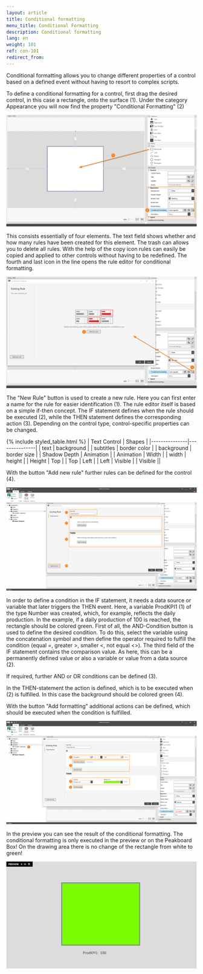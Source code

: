 ```yaml
---
layout: article
title: Conditional formatting
menu_title: Conditional Formatting
description: Conditional formatting
lang: en
weight: 101
ref: con-101
redirect_from:
---
```


Conditional formatting allows you to change different properties of a control based on a defined event without having to resort to complex scripts.

To define a conditional formatting for a control, first drag the desired control, in this case a rectangle, onto the surface (1).
Under the category Appearance you will now find the property "Conditional Formatting" (2)

![img01](/assets/images/Controls/ConditionalFormatting/img01.png)

This consists essentially of four elements.
The text field shows whether and how many rules have been created for this element.
The trash can allows you to delete all rules.
With the help of the copy icon rules can easily be copied and applied to other controls without having to be redefined.
The fourth and last icon in the line opens the rule editor for conditional formatting.

![img02](/assets/images/Controls/ConditionalFormatting/img02.png)

The "New Rule" button is used to create a new rule.
Here you can first enter a name for the rule for easier identification (1).
The rule editor itself is based on a simple if-then concept.
The IF statement defines when the rule should be executed (2), while the THEN statement defines the corresponding action (3).
Depending on the control type, control-specific properties can be changed.
 
 {% include styled_table.html %}
| Text Control | Shapes |
|---------------|---------------|
| text | background |
| subtitles | border color |
| background | border size |
| Shadow Depth | Animation |
| Animation | Width |
| width | height |
| Height | Top |
| Top | Left |
| Left | Visible |
| Visible ||


With the button "Add new rule" further rules can be defined for the control (4).

![img03](/assets/images/Controls/ConditionalFormatting/img03.png)

In order to define a condition in the IF statement, it needs a data source or variable that later triggers the THEN event.
Here, a variable ProdKPI1 (1) of the type Number was created, which, for example, reflects the daily production.
In the example, if a daily production of 100 is reached, the rectangle should be colored green.
First of all, the AND-Condition button is used to define the desired condition.
To do this, select the variable using the concatenation symbol and then define the operator required to fulfill the condition (equal =, greater >, smaller <, not equal <>).
The third field of the IF statement contains the comparison value.
As here, this can be a permanently defined value or also a variable or value from a data source (2).

If required, further AND or OR conditions can be defined (3).

In the THEN-statement the action is defined, which is to be executed when (2) is fulfilled.
In this case the background should be colored green (4).

With the button "Add formatting" additional actions can be defined, which should be executed when the condition is fulfilled.

![img04](/assets/images/Controls/ConditionalFormatting/img04.png)

In the preview you can see the result of the conditional formatting.
The conditional formatting is only executed in the preview or on the Peakboard Box!
On the drawing area there is no change of the rectangle from white to green!

![img05](/assets/images/Controls/ConditionalFormatting/img05.png)
